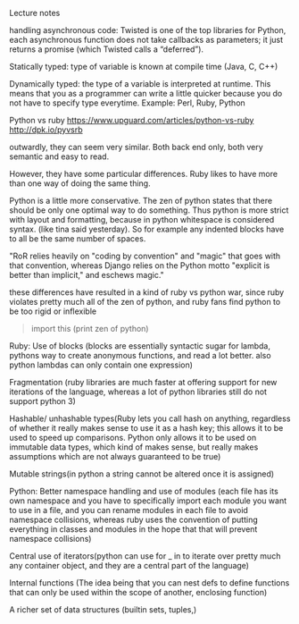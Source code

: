 Lecture notes

handling asynchronous code: Twisted is one of the top libraries for Python, each asynchronous function does not take callbacks as parameters; it just returns a promise (which Twisted calls a “deferred”).

Statically typed: type of variable is known at compile time (Java, C, C++)

Dynamically typed: the type of a variable is interpreted at runtime. This means that
you as a programmer can write a little quicker because you do not have to specify
type everytime. Example: Perl, Ruby, Python

Python vs ruby
https://www.upguard.com/articles/python-vs-ruby
http://dpk.io/pyvsrb

outwardly, they can seem very similar.  Both back end only, both very semantic
and easy to read.

However, they have some particular differences.  Ruby likes to have more than
one way of doing the same thing.

Python is a little more conservative. The zen of python states that there should
be only one optimal way to do something.  Thus python is more strict with layout
and formatting, because in python whitespace is considered syntax. (like tina said
yesterday). So for example any indented blocks have to all be the same number of
spaces.

"RoR relies heavily on "coding by convention" and "magic" that goes with that
convention, whereas Django relies on the Python motto "explicit is better than
implicit," and eschews magic."

these differences have resulted in a kind of ruby vs python war, since ruby violates
pretty much all of the zen of python, and ruby fans find python to be too rigid or
inflexible

> import this (print zen of python)

Ruby:
Use of blocks (blocks are essentially syntactic sugar for lambda, pythons way to
create anonymous functions, and read a lot better. also python lambdas can only
contain one expression)

Fragmentation (ruby libraries are much faster at offering support for new iterations
of the language, whereas a lot of python libraries still do not support python 3)

Hashable/ unhashable types(Ruby lets you call hash on anything, regardless of whether
it really makes sense to use it as a hash key; this allows it to be used to speed up
comparisons. Python only allows it to be used on immutable data types, which kind of
makes sense, but really makes assumptions which are not always guaranteed to be true)

Mutable strings(in python a string cannot be altered once it is assigned)

Python:
Better namespace handling and use of modules (each file has its own namespace and you
have to specifically import each module you want to use in a file, and you can rename
modules in each file to avoid namespace collisions, whereas ruby uses the convention
of putting everything in classes and modules in the hope that that will prevent
namespace collisions)

Central use of iterators(python can use for _ in to iterate over pretty much any
container object, and they are a central part of the language)

Internal functions (The idea being that you can nest defs to define functions that can only be used within the scope of another, enclosing function)

A richer set of data structures (builtin sets, tuples,)
